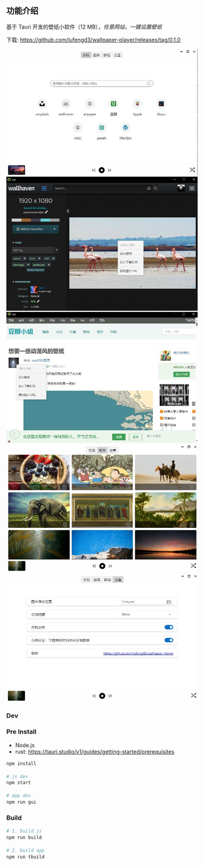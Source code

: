 ## 功能介绍
基于 Tauri 开发的壁纸小软件（12 MB），*任意网站，一键设置壁纸*

下载: https://github.com/lufengd3/wallpaper-player/releases/tag/0.1.0

![](./assets/Screenshot-main.jpg)
![](./assets/Screenshot-rightclick.jpg)
![](./assets/Screenshot-rightclick2.jpg)
![](./assets/Screenshot-playlist.jpg)
![](./assets/Screenshot-settings.jpg)

### Dev
### Pre Install
- Node.js
- rust: https://tauri.studio/v1/guides/getting-started/prerequisites


```sh
npm install

# js dev
npm start

# app dev
npm run gui
```

### Build
```sh
# 1. build js
npm run build

# 2. build app
npm run tbuild
```
